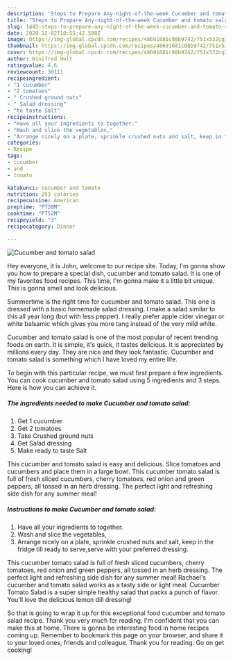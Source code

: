 ```yaml
---
description: "Steps to Prepare Any-night-of-the-week Cucumber and tomato salad"
title: "Steps to Prepare Any-night-of-the-week Cucumber and tomato salad"
slug: 1445-steps-to-prepare-any-night-of-the-week-cucumber-and-tomato-salad
date: 2020-12-02T10:55:42.598Z
image: https://img-global.cpcdn.com/recipes/48691681c08b9742/751x532cq70/cucumber-and-tomato-salad-recipe-main-photo.jpg
thumbnail: https://img-global.cpcdn.com/recipes/48691681c08b9742/751x532cq70/cucumber-and-tomato-salad-recipe-main-photo.jpg
cover: https://img-global.cpcdn.com/recipes/48691681c08b9742/751x532cq70/cucumber-and-tomato-salad-recipe-main-photo.jpg
author: Winifred Holt
ratingvalue: 4.6
reviewcount: 30111
recipeingredient:
- "1 cucumber"
- "2 tomatoes"
- " Crushed ground nuts"
- " Salad dressing"
- "to taste Salt"
recipeinstructions:
- "Have all your ingredients to together."
- "Wash and slice the vegetables,"
- "Arrange nicely on a plate, sprinkle crushed nuts and salt, keep in the fridge till ready to serve,serve with your preferred dressing."
categories:
- Recipe
tags:
- cucumber
- and
- tomato

katakunci: cucumber and tomato 
nutrition: 253 calories
recipecuisine: American
preptime: "PT28M"
cooktime: "PT52M"
recipeyield: "3"
recipecategory: Dinner

---
```



![Cucumber and tomato salad](https://img-global.cpcdn.com/recipes/48691681c08b9742/751x532cq70/cucumber-and-tomato-salad-recipe-main-photo.jpg)

Hey everyone, it is John, welcome to our recipe site. Today, I'm gonna show you how to prepare a special dish, cucumber and tomato salad. It is one of my favorites food recipes. This time, I'm gonna make it a little bit unique. This is gonna smell and look delicious.

Summertime is the right time for cucumber and tomato salad. This one is dressed with a basic homemade salad dressing. I make a salad similar to this all year long (but with less pepper). I really prefer apple cider vinegar or white balsamic which gives you more tang instead of the very mild white.

Cucumber and tomato salad is one of the most popular of recent trending foods on earth. It is simple, it's quick, it tastes delicious. It is appreciated by millions every day. They are nice and they look fantastic. Cucumber and tomato salad is something which I have loved my entire life.


To begin with this particular recipe, we must first prepare a few ingredients. You can cook cucumber and tomato salad using 5 ingredients and 3 steps. Here is how you can achieve it.

<!--inarticleads1-->

##### The ingredients needed to make Cucumber and tomato salad:

1. Get 1 cucumber
1. Get 2 tomatoes
1. Take  Crushed ground nuts
1. Get  Salad dressing
1. Make ready to taste Salt


This cucumber and tomato salad is easy and delicious. Slice tomatoes and cucumbers and place them in a large bowl. This cucumber tomato salad is full of fresh sliced cucumbers, cherry tomatoes, red onion and green peppers, all tossed in an herb dressing. The perfect light and refreshing side dish for any summer meal! 

<!--inarticleads2-->

##### Instructions to make Cucumber and tomato salad:

1. Have all your ingredients to together.
1. Wash and slice the vegetables,
1. Arrange nicely on a plate, sprinkle crushed nuts and salt, keep in the fridge till ready to serve,serve with your preferred dressing.


This cucumber tomato salad is full of fresh sliced cucumbers, cherry tomatoes, red onion and green peppers, all tossed in an herb dressing. The perfect light and refreshing side dish for any summer meal! Rachael&#39;s cucumber and tomato salad works as a tasty side or light meal. Cucumber Tomato Salad is a super simple healthy salad that packs a punch of flavor. You&#39;ll love the delicious lemon dill dressing! 

So that is going to wrap it up for this exceptional food cucumber and tomato salad recipe. Thank you very much for reading. I'm confident that you can make this at home. There is gonna be interesting food in home recipes coming up. Remember to bookmark this page on your browser, and share it to your loved ones, friends and colleague. Thank you for reading. Go on get cooking!
